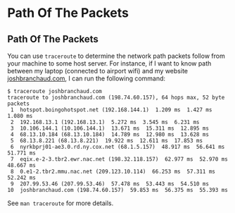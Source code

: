 # Path Of The Packets

## Path Of The Packets

You can use `traceroute` to determine the network path packets follow from your machine to some host server. For instance, if I want to know path between my laptop (connected to airport wifi) and my website [joshbranchaud.com](http://joshbranchaud.com), I can run the following command:

```
$ traceroute joshbranchaud.com
traceroute to joshbranchaud.com (198.74.60.157), 64 hops max, 52 byte packets
 1  hotspot.boingohotspot.net (192.168.144.1)  1.209 ms  1.427 ms  1.080 ms
 2  192.168.13.1 (192.168.13.1)  5.272 ms  3.545 ms  6.231 ms
 3  10.106.144.1 (10.106.144.1)  13.671 ms  15.311 ms  12.895 ms
 4  68.13.10.184 (68.13.10.184)  14.789 ms  12.980 ms  13.628 ms
 5  68.13.8.221 (68.13.8.221)  19.922 ms  12.611 ms  17.853 ms
 6  nyrkbprj01-ae3.0.rd.ny.cox.net (68.1.5.157)  48.917 ms  56.641 ms  51.771 ms
 7  eqix.e-2-3.tbr2.ewr.nac.net (198.32.118.157)  62.977 ms  52.970 ms  48.667 ms
 8  0.e1-2.tbr2.mmu.nac.net (209.123.10.114)  66.253 ms  57.311 ms  52.242 ms
 9  207.99.53.46 (207.99.53.46)  57.478 ms  53.443 ms  54.510 ms
10  joshbranchaud.com (198.74.60.157)  59.853 ms  56.375 ms  55.393 ms
```

See `man traceroute` for more details.
